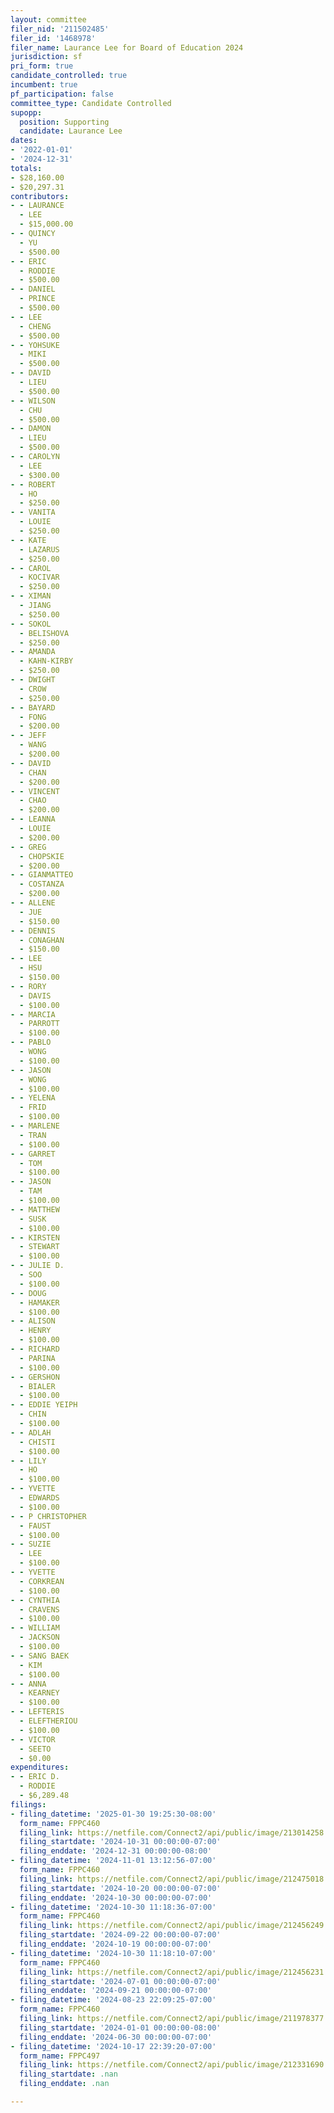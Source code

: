 ```yaml
---
layout: committee
filer_nid: '211502485'
filer_id: '1468978'
filer_name: Laurance Lee for Board of Education 2024
jurisdiction: sf
pri_form: true
candidate_controlled: true
incumbent: true
pf_participation: false
committee_type: Candidate Controlled
supopp:
  position: Supporting
  candidate: Laurance Lee
dates:
- '2022-01-01'
- '2024-12-31'
totals:
- $28,160.00
- $20,297.31
contributors:
- - LAURANCE
  - LEE
  - $15,000.00
- - QUINCY
  - YU
  - $500.00
- - ERIC
  - RODDIE
  - $500.00
- - DANIEL
  - PRINCE
  - $500.00
- - LEE
  - CHENG
  - $500.00
- - YOHSUKE
  - MIKI
  - $500.00
- - DAVID
  - LIEU
  - $500.00
- - WILSON
  - CHU
  - $500.00
- - DAMON
  - LIEU
  - $500.00
- - CAROLYN
  - LEE
  - $300.00
- - ROBERT
  - HO
  - $250.00
- - VANITA
  - LOUIE
  - $250.00
- - KATE
  - LAZARUS
  - $250.00
- - CAROL
  - KOCIVAR
  - $250.00
- - XIMAN
  - JIANG
  - $250.00
- - SOKOL
  - BELISHOVA
  - $250.00
- - AMANDA
  - KAHN-KIRBY
  - $250.00
- - DWIGHT
  - CROW
  - $250.00
- - BAYARD
  - FONG
  - $200.00
- - JEFF
  - WANG
  - $200.00
- - DAVID
  - CHAN
  - $200.00
- - VINCENT
  - CHAO
  - $200.00
- - LEANNA
  - LOUIE
  - $200.00
- - GREG
  - CHOPSKIE
  - $200.00
- - GIANMATTEO
  - COSTANZA
  - $200.00
- - ALLENE
  - JUE
  - $150.00
- - DENNIS
  - CONAGHAN
  - $150.00
- - LEE
  - HSU
  - $150.00
- - RORY
  - DAVIS
  - $100.00
- - MARCIA
  - PARROTT
  - $100.00
- - PABLO
  - WONG
  - $100.00
- - JASON
  - WONG
  - $100.00
- - YELENA
  - FRID
  - $100.00
- - MARLENE
  - TRAN
  - $100.00
- - GARRET
  - TOM
  - $100.00
- - JASON
  - TAM
  - $100.00
- - MATTHEW
  - SUSK
  - $100.00
- - KIRSTEN
  - STEWART
  - $100.00
- - JULIE D.
  - SOO
  - $100.00
- - DOUG
  - HAMAKER
  - $100.00
- - ALISON
  - HENRY
  - $100.00
- - RICHARD
  - PARINA
  - $100.00
- - GERSHON
  - BIALER
  - $100.00
- - EDDIE YEIPH
  - CHIN
  - $100.00
- - ADLAH
  - CHISTI
  - $100.00
- - LILY
  - HO
  - $100.00
- - YVETTE
  - EDWARDS
  - $100.00
- - P CHRISTOPHER
  - FAUST
  - $100.00
- - SUZIE
  - LEE
  - $100.00
- - YVETTE
  - CORKREAN
  - $100.00
- - CYNTHIA
  - CRAVENS
  - $100.00
- - WILLIAM
  - JACKSON
  - $100.00
- - SANG BAEK
  - KIM
  - $100.00
- - ANNA
  - KEARNEY
  - $100.00
- - LEFTERIS
  - ELEFTHERIOU
  - $100.00
- - VICTOR
  - SEETO
  - $0.00
expenditures:
- - ERIC D.
  - RODDIE
  - $6,289.48
filings:
- filing_datetime: '2025-01-30 19:25:30-08:00'
  form_name: FPPC460
  filing_link: https://netfile.com/Connect2/api/public/image/213014258
  filing_startdate: '2024-10-31 00:00:00-07:00'
  filing_enddate: '2024-12-31 00:00:00-08:00'
- filing_datetime: '2024-11-01 13:12:56-07:00'
  form_name: FPPC460
  filing_link: https://netfile.com/Connect2/api/public/image/212475018
  filing_startdate: '2024-10-20 00:00:00-07:00'
  filing_enddate: '2024-10-30 00:00:00-07:00'
- filing_datetime: '2024-10-30 11:18:36-07:00'
  form_name: FPPC460
  filing_link: https://netfile.com/Connect2/api/public/image/212456249
  filing_startdate: '2024-09-22 00:00:00-07:00'
  filing_enddate: '2024-10-19 00:00:00-07:00'
- filing_datetime: '2024-10-30 11:18:10-07:00'
  form_name: FPPC460
  filing_link: https://netfile.com/Connect2/api/public/image/212456231
  filing_startdate: '2024-07-01 00:00:00-07:00'
  filing_enddate: '2024-09-21 00:00:00-07:00'
- filing_datetime: '2024-08-23 22:09:25-07:00'
  form_name: FPPC460
  filing_link: https://netfile.com/Connect2/api/public/image/211978377
  filing_startdate: '2024-01-01 00:00:00-08:00'
  filing_enddate: '2024-06-30 00:00:00-07:00'
- filing_datetime: '2024-10-17 22:39:20-07:00'
  form_name: FPPC497
  filing_link: https://netfile.com/Connect2/api/public/image/212331690
  filing_startdate: .nan
  filing_enddate: .nan

---
```

